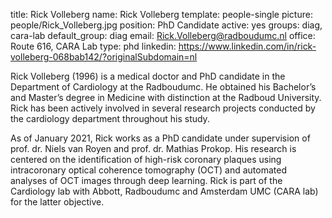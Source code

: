 title: Rick Volleberg
name: Rick Volleberg
template: people-single
picture: people/Rick_Volleberg.jpg
position: PhD Candidate 
active: yes
groups: diag, cara-lab
default_group: diag
email: Rick.Volleberg@radboudumc.nl
office: Route 616, CARA Lab
type: phd
linkedin: https://www.linkedin.com/in/rick-volleberg-068bab142/?originalSubdomain=nl

Rick Volleberg (1996) is a medical doctor and PhD candidate in the Department of Cardiology at the Radboudumc. He obtained his Bachelor’s and Master’s degree in Medicine with distinction at the Radboud University. Rick has been actively involved in several research projects conducted by the cardiology department throughout his study.

As of January 2021, Rick works as a PhD candidate under supervision of prof. dr. Niels van Royen and prof. dr. Mathias Prokop. His research is centered on the identification of high-risk coronary plaques using intracoronary optical coherence tomography (OCT) and automated analyses of OCT images through deep learning. Rick is part of the Cardiology lab with Abbott, Radboudumc and Amsterdam UMC (CARA lab) for the latter objective.
